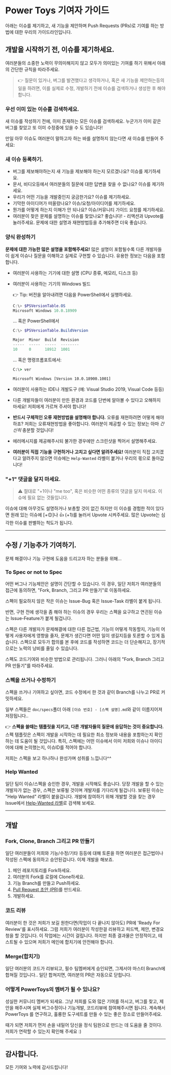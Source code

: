 # Power Toys 기여자 가이드

아래는 이슈를 제기하고, 새 기능을 제안하며 Push Requests (PRs)로 기여를 하는 방법에 대한 우리의 가이드라인입니다.

## 개발을 시작하기 전, 이슈를 제기하세요.

여러분들의 소중한 노력이 무의미해지지 않고 모두가 의미있는 기여를 하기 위해서 아래의 간단한 규칙을 따라주세요.

> 👉 질문이 있거나, 버그를 발견했다고 생각하거나, 혹은 새 기능을 제안하는등의 일을 하려면, 이를 실제로 수정, 개발하기 전에 이슈를 검색하거나 생성한 후 해야 합니다.

### 우선 이미 있는 이슈를 검색하세요.

새 이슈를 작성하기 전에, 이미 존재하는 모든 이슈를 검색하세요. 누군가가 이미 같은 버그를 찾았고 또 이미 수정중에 있을 수 도 있습니다!

만일 아무 이슈도 여러분이 말하고자 하는 바를 설명하지 않는다면 새 이슈를 만들어 주세요:

### 새 이슈 등록하기.

* 버그를 제보해야하는지 새 기능을 제보해야 하는지 모르겠나요? 이슈를 제기하세요.
* 문서, 비디오등에서 여러분들의 질문에 대한 답변을 찾을 수 없나요? 이슈를 제기하세요.
* 우리가 어떤 기능을 개발중인지 궁금한가요? 이슈를 제기하세요.
* 기막한 아이디어가 떠올랐나요? 이슈/요청/아이디어를 제기하세요.
* 뭔가를 어떻게 하는지 이해가 안 되나요? 이슈/커뮤니티 가이드 요청를 제기하세요.
* 여러분이 찾은 문제를 설명하는 이슈를 찾았나요? 좋습니다! - 리액션과 Upvote를 눌러주세요. 문제에 대한 설명과 재현방법등을 추가해주면 더욱 좋습니다.

### 양식 완성하기

**문제에 대한 가능한 많은 설명을 포함해주세요!** 많은 설명이 포함될수록 다른 개발자들이 쉽게 이슈나 질문을 이해하고 실제로 구현할 수 있습니다. 유용한 정보는 다음을 포함합니다.

* 여러분이 사용하는 기기에 대한 설명 (CPU 종류, 메모리, 디스크 등)
* 여러분이 사용하는 기기의 Windows 빌드

  👉 Tip: 버전을 알아내려면 다음을 PowerShell에서 실행하세요.

  ```powershell
  C:\> $PSVersionTable.OS
  Microsoft Windows 10.0.18909
  ```

  ... 혹은 PowerShell에서

  ```powershell
  C:\> $PSVersionTable.BuildVersion

  Major  Minor  Build  Revision
  -----  -----  -----  --------
  10     0      18912  1001
  ```

  ... 혹은 명령프롬포트에서:

  ```cmd
  C:\> ver

  Microsoft Windows [Version 10.0.18900.1001]
  ```

* 여러분이 사용하는 IDE나 개발도구 (예: Visual Studio 2019, Visual Code 등등)
* 다른 개발자들이 여러분이 만든 환경과 코드를 단번에 알아볼 수 있다고 오해하지 마세요! 저희에게 가르쳐 주셔야 합니다!
* **반드시 구체적인 오류 재현방법을 설명해야 합니다.** 오류를 재현하려면 어떻게 해야하죠? 저희는 오류재현방법을 좋아합니다. 여러분이 제공할 수 있는 정보는 아마 _간신히_ 충분할 것입니다!
* 에러메시지를 제공해주시되 불가한 경우에만 스크린샷을 찍어서 설명해주세요.
* **여러분이 직접 기능을 구현하거나 고치고 싶다면 알려주세요!** 여러분이 직접 고치겠다고 알려주지 않으면 이슈에는 `Help-Wanted` 라벨이 붙거나 우리의 몫으로 돌아갑니다!

### "+1" 댓글을 달지 마세요.

> ⚠ 절대로 "+1이나 "me too", 혹은 비슷한 어떤 종류의 댓글을 달지 마세요. 이슈에 필요 없는 것들입니다.

이슈에 대해 아무것도 설명하거나 보총할 것이 없긴 하지만 이 이슈를 경험한 적이 있다면 원래 있는 이슈에 [+😊]나 👍 (+1)를 눌러서 Upvote 시켜주세요.
많은 Upvote는 심각한 이슈룰 판별하는 척도가 됩니다.

---

## 수정 / 기능추가 기여하기.

문제 해결이나 기능 구현에 도움을 드리고자 하는 분들을 위해...

### To Spec or not to Spec

어떤 버그나 기능제안은 설명이 간단할 수 있습니다. 이 경우, 일단 저희가 여러분들의 접근에 동의하면, "Fork, Branch, 그리고 PR 만들기"로 이동하세요.

스펙이 필요하지 않은 작은 이슈는 Issue-Bug 혹은 Issue-Task 라벨이 붙게 됩니다.

반면, 구현 전에 생각을 좀 해야 하는 이슈의 경우 우리는 스펙을 요구하고 연괸된 이슈는 Issue-Feature가 붙게 될겁니다.

스펙은 다른 개발자가 문제해결에 대한 다른 접근법, 기능이 어떻게 작동할지, 기능이 어떻게 사용자에게 영향을 줄자, 문제가 생긴다면 어떤 일이 생길지등을 토론할 수 있게 돕습니다. 스펙으로 모두가 합의를 본 후에 코드를 작성하면 코드는 더 단순해지고, 장기적으로는 노력의 낭비를 줄일 수 있습니다.

스펙도 코드기여와 비슷한 방법으로 관리됩니다. 그러니 아래의 "Fork, Branch 그리고 PR 만들기"를 따라주세요.

### 스펙을 쓰거나 수정하기

스펙을 쓰거나 기여하고 싶아면, 코드 수정에서 한 것과 같이 Branch를 나누고 PR로 커밋하세요.

일부 스펙들은 `doc/specs`폴더 아래 `[이슈 번호] - [스펙 설명].md`와 같이 이름지어져 저장됩니다..

👉 **스펙을 쓸때는 템플릿을 지키고, 다른 개발자들의 질문에 응답하는 것이 중요합니다.** 스펙 템플릿은 스펙이 개발을 시작하는 데 필요한 최소 정보와 내용을 포함하는지 확인하는 데 도움이 될 것입니다. 특히, 스펙에는 어떤 이슈에서 이미 저희와 이슈나 아이디어에 대해 논의했는지, 이슈ID를 적어야 합니다.

저희는 스펙을 보고 하나하나 완성가며 성취를 느낍니다^^

### Help Wanted

일단 팀이 이슈/스펙을 승인한 경우, 개발을 시작해도 좋습니다. 당장 개발을 할 수 있는 개발자가 없는 경우, 스펙은 보류될 것이며 개발자를 기다리게 될겁니다. 보류된 이슈는 "Help Wanted" 라벨이 붙을겁니다. 개발에 참여하기 위해 개발할 것을 찾는 경우 Issue에서 [Help-Wanted 라벨](https://github.com/microsoft/PowerToys/labels/Help-Wanted)로 검색해 보세요.

---

## 개발

### Fork, Clone, Branch 그리고 PR 만들기

일단 여러분들이 저희와 기능/수정/기타 등등에 대해 토론을 하면 여러분은 접근법이나 작성된 스펙에 동의하고 승안된겁니다. 이제 개발을 해보죠.

1. 메인 레포지토리를 Fork하세요.
1. 여러분의 Fork를 로컬에 Clone하세요.
1. 기능 Branch를 만들고 Push하세요.
1. [Pull Request 초안 (PR)](https://github.blog/2019-02-14-introducing-draft-pull-requests/)를 만드세요.
1. 개발하세요.

### 코드 리뷰

여러분이 한 것은 저희가 보길 원한다면(작업이 다 끝나지 않아도) PR에 'Ready For Review'를 표시하세요. 그럼 저희가 여러분이 작성한걸 리뷰하고 피드백, 제안, 변경요청을 할 것입니다. 이 작업에는 시간이 걸립니다. 하지만 최종 결과물은 안정적이고, 테스트될 수 있으며 저희가 메인에 합치기에 안전해야 합니다.

### Merge(합치기)

일단 여러분의 코드가 리뷰되고, 필수 팀멤버에게 승인되면, 그제서야 마스터 Branch에 합쳐질 것입니다.. 일단 합쳐지면, 여러분의 PR은 자동으로 닫힙니다.

### 어떻게 PowerToys의 멤버가 될 수 있나요?

성실한 커뮤니티 멤버가 되세요. 그냥 저희를 도와 많은 기여를 하시고, 버그를 찾고, 제안을 해주시며 실제 버그수정이나 기능개발, 코드리뷰에 참여해주시면 됩니다. 계속해서 PowerToys 를 연구하고, 훌륭한 도구세트를 만들 수 있는 좋은 장소로 만들어주세요.

때가 되면 저희가 먼저 손을 내밀어 당신을 정식 팀원으로 만드는 데 도움을 줄 것이다. 저희가 연락할 수 있는지 확인해 주세요 :)


---

## 감사합니다.

모든 기여와 노력에 감사드립니다!
